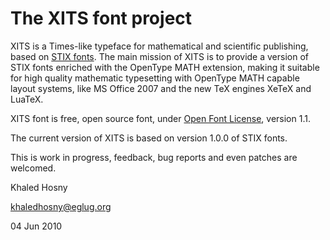 
The XITS font project
======================

XITS is a Times-like typeface for mathematical and scientific publishing,
based on [STIX fonts][1]. The main mission of XITS is to provide a
version of STIX fonts enriched with the OpenType MATH extension, making
it suitable for high quality mathematic typesetting with OpenType MATH
capable layout systems, like MS Office 2007 and the new TeX engines
XeTeX and LuaTeX.

XITS font is free, open source font, under [Open Font License][2],
version 1.1.

The current version of XITS is based on version 1.0.0 of STIX fonts.

This is work in progress, feedback, bug reports and even patches are
welcomed.

[1]: http://www.stixfonts.org
[2]: http://scripts.sil.org/OFL

Khaled Hosny

khaledhosny@eglug.org

04 Jun 2010

